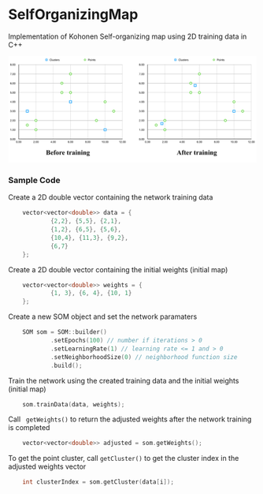 # SelfOrganizingMap
Implementation of Kohonen Self-organizing map using 2D training data in C++

![alt text](https://raw.githubusercontent.com/kbagher/SelfOrganizingMap/master/before_after.png)

### Sample Code
Create a 2D double vector containing the network training data
```c++
	vector<vector<double>> data = {
			{2,2}, {5,5}, {2,1},
			{1,2}, {6,5}, {5,6},
			{10,4}, {11,3}, {9,2},
			{6,7}
	};
```
Create a 2D double vector containing the initial weights (initial map)
```c++
	vector<vector<double>> weights = {
			{1, 3}, {6, 4}, {10, 1}
	};
```
Create a new SOM object and set the network paramaters
```c++
	SOM som = SOM::builder()
			.setEpochs(100) // number if iterations > 0
			.setLearningRate(1) // learning rate <= 1 and > 0
			.setNeighborhoodSize(0) // neighborhood function size
			.build();
```
Train the network using the created training data and the initial weights (initial map)
```c++
	som.trainData(data, weights);
```
Call ``` getWeights()``` to return the adjusted weights after the network training is completed
```c++
	vector<vector<double>> adjusted = som.getWeights();
```
To get the point cluster, call ```getCluster()``` to get the cluster index in the adjusted weights vector
```c++
	int clusterIndex = som.getCluster(data[i]);
```

